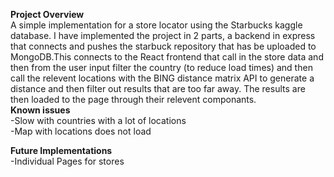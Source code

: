 **Project Overview** <br/>
A simple implementation for a store locator using the Starbucks kaggle database. I have implemented the project in 2 parts, a backend in express that connects and pushes the starbuck repository that has be uploaded to MongoDB.This connects to the React frontend that call in the store data and then from the user input filter the country (to reduce load times) and then call the relevent locations with the BING distance matrix API to generate a distance and then filter out results that are too far away. The results are then loaded to the page through their relevent componants.
<br/>
**Known issues**<br/>
-Slow with countries with a lot of locations<br/>
-Map with locations does not load<br/>

**Future Implementations**<br/>
-Individual Pages for stores<br/>
